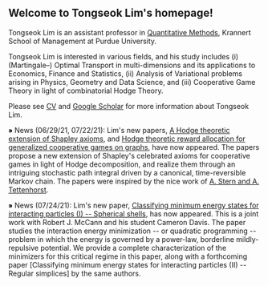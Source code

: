 ## Welcome to Tongseok Lim's homepage!

Tongseok Lim is an assistant professor in [Quantitative Methods](https://krannert.purdue.edu/directory/view.php?search=FacArea&FacAreaList=61), Krannert School of Management at Purdue University.

Tongseok Lim is interested in various fields, and his study includes (i) (Martingale–) Optimal Transport in multi-dimensions and its applications to Economics, Finance and Statistics, (ii) Analysis of Variational problems arising in Physics, Geometry and Data Science, and (iii) Cooperative Game Theory in light of combinatorial Hodge Theory.

Please see [CV](https://tlim0213.github.io/folder/TLIM_CV.pdf) and [Google Scholar](https://scholar.google.com/citations?user=n-Qz1vgAAAAJ&hl=en) for more information about Tongseok Lim.

⁍ News (06/29/21, 07/22/21): Lim's new papers, [A Hodge theoretic extension of Shapley axioms](https://tlim0213.github.io/folder/papers/ShapleyAxioms.pdf), and [Hodge theoretic reward allocation for generalized cooperative games on graphs](https://tlim0213.github.io/folder/papers/ShapleyGeneralGraph.pdf), have now appeared. The papers propose a new extension of Shapley's celebrated axioms for cooperative games in light of Hodge decomposition, and realize them through an intriguing stochastic path integral driven by a canonical, time-reversible Markov chain. The papers were inspired by the nice work of [A. Stern and A. Tettenhorst](https://arxiv.org/abs/1709.08318).

⁍ News (07/24/21): Lim's new paper, [Classifying minimum energy states for interacting particles (I) -- Spherical shells](https://tlim0213.github.io/folder/papers/SphericalShell.pdf), has now appeared. This is a joint work with Robert J. McCann and his student Cameron Davis. The paper studies the interaction energy minimization -- or quadratic programming -- problem in which the energy is governed by a power-law, borderline mildly-repulsive potential. We provide a complete characterization of the minimizers for this critical regime in this paper, along with a forthcoming paper [Classifying minimum energy states for interacting particles (II) -- Regular simplices] by the same authors.

